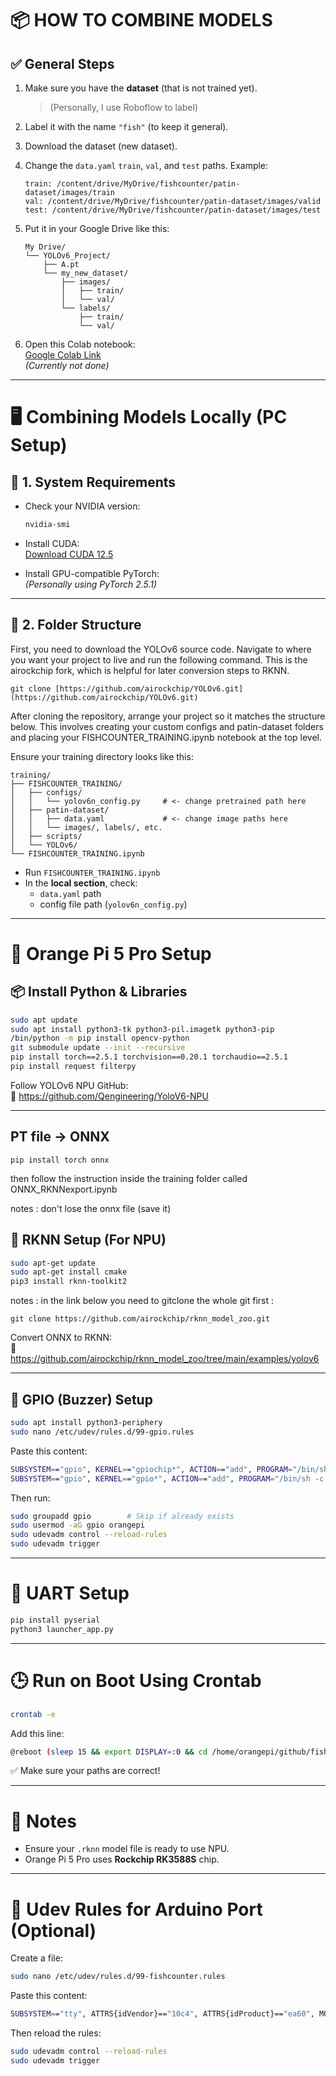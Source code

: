 # 📦 HOW TO COMBINE MODELS

## ✅ General Steps

1. Make sure you have the **dataset** (that is not trained yet).  
   > (Personally, I use Roboflow to label)

2. Label it with the name `"fish"` (to keep it general).

3. Download the dataset (new dataset).

4. Change the `data.yaml` `train`, `val`, and `test` paths. Example:

    ```
    train: /content/drive/MyDrive/fishcounter/patin-dataset/images/train
    val: /content/drive/MyDrive/fishcounter/patin-dataset/images/valid
    test: /content/drive/MyDrive/fishcounter/patin-dataset/images/test
    ```

5. Put it in your Google Drive like this:

    ```
    My Drive/
    └── YOLOv6_Project/
        ├── A.pt
        └── my_new_dataset/
            ├── images/
            │   ├── train/
            │   └── val/
            └── labels/
                ├── train/
                └── val/
    ```

6. Open this Colab notebook:  
   [Google Colab Link](https://colab.research.google.com/drive/1DRv1PBJXkkRe2cn3OSftZ1sD2MUQTKk8?usp=sharing)  
   *(Currently not done)*

---

# 🖥️ Combining Models Locally (PC Setup)

## 🧪 1. System Requirements

- Check your NVIDIA version:

    ```bash
    nvidia-smi
    ```

- Install CUDA:  
  [Download CUDA 12.5](https://developer.nvidia.com/cuda-12-5-0-download-archive?target_os=Windows&target_arch=x86_64&target_version=11&target_type=exe_local)

- Install GPU-compatible PyTorch:  
  *(Personally using PyTorch 2.5.1)*

---

## 📁 2. Folder Structure
First, you need to download the YOLOv6 source code. Navigate to where you want your project to live and run the following command. This is the airockchip fork, which is helpful for later conversion steps to RKNN.

```
git clone [https://github.com/airockchip/YOLOv6.git](https://github.com/airockchip/YOLOv6.git)
```

After cloning the repository, arrange your project so it matches the structure below. This involves creating your custom configs and patin-dataset folders and placing your FISHCOUNTER_TRAINING.ipynb notebook at the top level.

Ensure your training directory looks like this:

```
training/
├── FISHCOUNTER_TRAINING/
│   ├── configs/
│   │   └── yolov6n_config.py     # <- change pretrained path here
│   ├── patin-dataset/
│   │   ├── data.yaml             # <- change image paths here
│   │   └── images/, labels/, etc.
│   ├── scripts/
│   └── YOLOv6/
└── FISHCOUNTER_TRAINING.ipynb
```




- Run `FISHCOUNTER_TRAINING.ipynb`
- In the **local section**, check:
  - `data.yaml` path
  - config file path (`yolov6n_config.py`)

---

# 🍊 Orange Pi 5 Pro Setup

## 📦 Install Python & Libraries

```bash
sudo apt update
sudo apt install python3-tk python3-pil.imagetk python3-pip
/bin/python -m pip install opencv-python
git submodule update --init --recursive
pip install torch==2.5.1 torchvision==0.20.1 torchaudio==2.5.1
pip install request filterpy
```

Follow YOLOv6 NPU GitHub:  
🔗 https://github.com/Qengineering/YoloV6-NPU

---

## PT file -> ONNX
```
pip install torch onnx
```
then follow the instruction inside the training folder called ONNX_RKNNexport.ipynb

notes : don't lose the onnx file (save it)

## 🧠 RKNN Setup (For NPU)

```bash
sudo apt-get update
sudo apt-get install cmake
pip3 install rknn-toolkit2
```

notes : in the link below you need to gitclone the whole git first : 

```
git clone https://github.com/airockchip/rknn_model_zoo.git
```
Convert ONNX to RKNN:  
🔗 https://github.com/airockchip/rknn_model_zoo/tree/main/examples/yolov6

---

## 🔔 GPIO (Buzzer) Setup

```bash
sudo apt install python3-periphery
sudo nano /etc/udev/rules.d/99-gpio.rules
```

Paste this content:

```bash
SUBSYSTEM=="gpio", KERNEL=="gpiochip*", ACTION=="add", PROGRAM="/bin/sh -c 'chown root:gpio /sys/class/gpio/export /sys/class/gpio/unexport ; chmod 220 /sys/class/gpio/export /sys/class/gpio/unexport'"
SUBSYSTEM=="gpio", KERNEL=="gpio*", ACTION=="add", PROGRAM="/bin/sh -c 'chown root:gpio /sys%p/active_low /sys%p/direction /sys%p/edge /sys%p/value ; chmod 660 /sys%p/active_low /sys%p/direction /sys%p/edge /sys%p/value'"
```

Then run:

```bash
sudo groupadd gpio        # Skip if already exists
sudo usermod -aG gpio orangepi
sudo udevadm control --reload-rules
sudo udevadm trigger
```

---

# 🔌 UART Setup

```bash
pip install pyserial
python3 launcher_app.py
```

---

# 🕒 Run on Boot Using Crontab

```bash
crontab -e
```

Add this line:

```bash
@reboot (sleep 15 && export DISPLAY=:0 && cd /home/orangepi/github/fishcounter/src/ && /usr/bin/python3 launcher_app.py) >> /home/orangepi/github/fishcounter/launcher.log 2>&1
```

✅ Make sure your paths are correct!

---

# 📝 Notes

- Ensure your `.rknn` model file is ready to use NPU.
- Orange Pi 5 Pro uses **Rockchip RK3588S** chip.

---

# 🔁 Udev Rules for Arduino Port (Optional)

Create a file:

```bash
sudo nano /etc/udev/rules.d/99-fishcounter.rules
```

Paste this content:

```bash
SUBSYSTEM=="tty", ATTRS{idVendor}=="10c4", ATTRS{idProduct}=="ea60", MODE="0666", SYMLINK+="arduino"
```

Then reload the rules:

```bash
sudo udevadm control --reload-rules
sudo udevadm trigger
```
